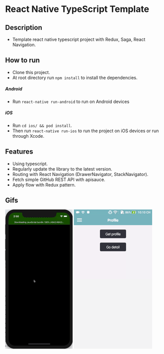 # React Native TypeScript Template

## Description
* Template react native typescript project with Redux, Saga, React Navigation.

## How to run
* Clone this project.
* At root directory run `npm install` to install the dependencies.
##### Android
* Run `react-native run-android` to run on Android devices
##### iOS
* Run `cd ios/ && pod install`.
* Then run `react-native run-ios` to run the project on iOS devices or run through Xcode.

## Features
* Using typescript.
* Regularly update the library to the latest version.
* Routing with React Navigation (DrawerNavigator, StackNavigator).
* Fetch simple GitHub REST API with apisauce.
* Apply flow with Redux pattern.

## Gifs
![default](gif/iosRecord.gif) ![default](gif/androidRecord.gif)
